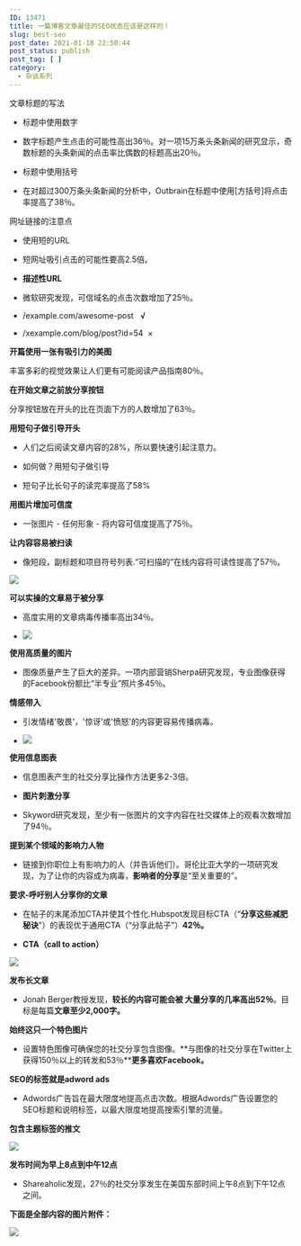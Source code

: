 ```yaml
---
ID: 13471
title: 一篇博客文章最佳的SEO状态应该是这样的！
slug: best-seo
post_date: 2021-01-18 22:50:44
post_status: publish
post_tag: [ ]
category:
  - 杂谈系列
---
```


文章标题的写法

- 标题中使用数字
    

- 数字标题产生点击的可能性高出36％。对一项15万条头条新闻的研究显示，奇数标题的头条新闻的点击率比偶数的标题高出20％。
    

- 标题中使用括号
    

- 在对超过300万条头条新闻的分析中，Outbrain在标题中使用\[方括号\]将点击率提高了38％。
    

网址链接的注意点

- 使用短的URL
    

- 短网址吸引点击的可能性要高2.5倍。
    

- **描述性URL**
    

- 微软研究发现，可信域名的点击次数增加了25％。
    
- /example.com/awesome-post   **√**
    
- /xexample.com/blog/post?id=54  ×
    

**开篇使用一张有吸引力的美图**

丰富多彩的视觉效果让人们更有可能阅读产品指南80％。

**在开始文章之前放分享按钮**

分享按钮放在开头的比在页面下方的人数增加了63％。

**用短句子做引导开头**

- 人们之后阅读文章内容的28%，所以要快速引起注意力。
    
- 如何做？用短句子做引导
    

- 短句子比长句子的读完率提高了58%
    

**用图片增加可信度**

- 一张图片 - 任何形象 - 将内容可信度提高了75％。
    

**让内容容易被扫读**

- 像短段，副标题和项目符号列表.“可扫描的”在线内容将可读性提高了57％。
    

![](https://fendou.la/wp-content/uploads/2021/01/982ca83afdfc9c7fc96faf387f7bef24.png)

**可以实操的文章易于被分享**

- 高度实用的文章病毒传播率高出34％。
    
- ![](https://fendou.la/wp-content/uploads/2021/01/3a8c0e3fd0d904eeae2d576bb95fb1fe.png)
    

**使用高质量的图片**

- 图像质量产生了巨大的差异。一项内部营销Sherpa研究发现，专业图像获得的Facebook份额比“半专业”照片多45％。
    

**情感带入**

- 引发情绪'敬畏'，'惊讶'或'愤怒'的内容更容易传播病毒。
    
- ![](https://fendou.la/wp-content/uploads/2021/01/e1668b97f2534dfdb7a06a9b93ffe93f.png)
    

**使用信息图表**

- 信息图表产生的社交分享比操作方法更多2-3倍。
    
- **图片刺激分享**
    
- Skyword研究发现，至少有一张图片的文字内容在社交媒体上的观看次数增加了94％。
    

**提到某个领域的影响力人物**

- 链接到你职位上有影响力的人（并告诉他们）。哥伦比亚大学的一项研究发现，为了让你的内容成为病毒，**影响者的分享**是“至关重要的”。
    

**要求-呼吁别人分享你的文章**

- 在帖子的末尾添加CTA并使其个性化.Hubspot发现目标CTA（“**分享这些减肥秘诀**”）的表现优于通用CTA（“分享此帖子”）**42％。**
    
- **CTA（call to action）**
    

**![](https://fendou.la/wp-content/uploads/2021/01/f7f7ed1766fecef2a26f061e4c158c82.png)**

**发布长文章**

- Jonah Berger教授发现，**较长的内容可能会被 大量分享的几率高出52％**。目标是每篇**文章至少2,000字。**
    

**始终这只一个特色图片**

- 设置特色图像可确保您的社交分享包含图像。**与图像的社交分享在Twitter上获得150％以上的转发和53％****更多喜欢Facebook。**
    

**SEO的标签就是adword ads**

- Adwords广告旨在最大限度地提高点击次数。根据Adwords广告设置您的SEO标题和说明标签，以最大限度地提高搜索引擎的流量。
    

**包含主题标签的推文**

**![](https://fendou.la/wp-content/uploads/2021/01/daef07467b7b6aee4c7306f9c725f1a6.png)**

**发布时间为早上8点到中午12点**

- Shareaholic发现，27％的社交分享发生在美国东部时间上午8点到下午12点之间。
    

**下面是全部内容的图片附件：**

![](https://fendou.la/wp-content/uploads/2021/01/f43feba72c3939f74ec41cdc8577cf62.png)
